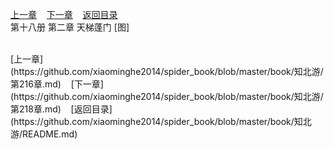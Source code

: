 
[上一章](https://github.com/xiaominghe2014/spider_book/blob/master/book/知北游/第216章.md)&nbsp;&nbsp;&nbsp;&nbsp;[下一章](https://github.com/xiaominghe2014/spider_book/blob/master/book/知北游/第218章.md)&nbsp;&nbsp;&nbsp;&nbsp;[返回目录](https://github.com/xiaominghe2014/spider_book/blob/master/book/知北游/README.md)
<br /> 第十八册 第二章 天梯蓬门 [图]<br />
    
  <br />
[上一章](https://github.com/xiaominghe2014/spider_book/blob/master/book/知北游/第216章.md)&nbsp;&nbsp;&nbsp;&nbsp;[下一章](https://github.com/xiaominghe2014/spider_book/blob/master/book/知北游/第218章.md)&nbsp;&nbsp;&nbsp;&nbsp;[返回目录](https://github.com/xiaominghe2014/spider_book/blob/master/book/知北游/README.md)
